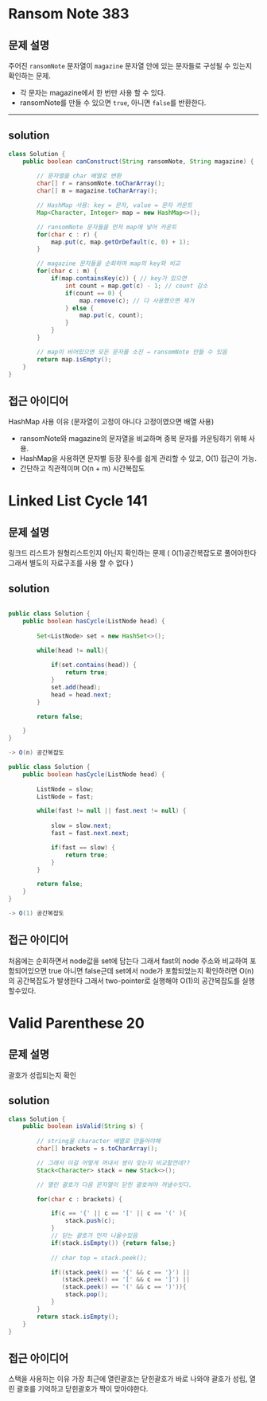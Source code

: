 # Ransom Note 383

## 문제 설명
주어진 `ransomNote` 문자열이 `magazine` 문자열 안에 있는 문자들로 구성될 수 있는지 확인하는 문제.  
- 각 문자는 magazine에서 한 번만 사용 할 수 있다.
- ransomNote를 만들 수 있으면 `true`, 아니면 `false`를 반환한다.

---

## solution

```java
class Solution {
    public boolean canConstruct(String ransomNote, String magazine) {
        
        // 문자열을 char 배열로 변환
        char[] r = ransomNote.toCharArray();
        char[] m = magazine.toCharArray();

        // HashMap 사용: key = 문자, value = 문자 카운트
        Map<Character, Integer> map = new HashMap<>();

        // ransomNote 문자들을 먼저 map에 넣어 카운트
        for(char c : r) {
            map.put(c, map.getOrDefault(c, 0) + 1);
        }

        // magazine 문자들을 순회하며 map의 key와 비교
        for(char c : m) {
            if(map.containsKey(c)) { // key가 있으면
                int count = map.get(c) - 1; // count 감소
                if(count == 0) {
                    map.remove(c); // 다 사용했으면 제거
                } else {
                    map.put(c, count);
                }
            }
        }

        // map이 비어있으면 모든 문자를 소진 → ransomNote 만들 수 있음
        return map.isEmpty();    
    }
}

```

## 접근 아이디어 
HashMap 사용 이유 (문자열이 고정이 아니다 고정이였으면 배열 사용)
- ransomNote와 magazine의 문자열을 비교하며 중복 문자를 카운팅하기 위해 사용.
- HashMap을 사용하면 문자별 등장 횟수를 쉽게 관리할 수 있고, O(1) 접근이 가능.
- 간단하고 직관적이며 O(n + m) 시간복잡도


# Linked List Cycle 141

## 문제 설명

링크드 리스트가 원형리스트인지 아닌지 확인하는 문제 ( 0(1)공간복잡도로 풀어야한다 그래서 별도의 자료구조를 사용 할 수 없다 )

## solution

```java

public class Solution {
    public boolean hasCycle(ListNode head) {
        
        Set<ListNode> set = new HashSet<>();
    
        while(head != null){

            if(set.contains(head)) {
                return true;
            }
            set.add(head);
            head = head.next;
        }

        return false;

    }
}

-> O(n) 공간복잡도

public class Solution {
    public boolean hasCycle(ListNode head) {
        
        ListNode = slow;
        ListNode = fast;

        while(fast != null || fast.next != null) {
            
            slow = slow.next;
            fast = fast.next.next;

            if(fast == slow) {
                return true;
            }
        }

        return false;
    }
}

-> O(1) 공간복잡도
```

## 접근 아이디어 
처음에는 순회하면서 node값을 set에 담는다 그래서 fast의 node 주소와 비교하여 포함되어있으면 true 아니면 false근데 set에서 node가 포함되었는지 확인하려면 O(n)의 공간복잡도가 발생한다 그래서 two-pointer로 실행해야 O(1)의 공간복잡도를 실행할수있다. 


# Valid Parenthese 20

## 문제 설명
괄호가 성립되는지 확인 

## solution

```java
class Solution {
    public boolean isValid(String s) {
        
        // string을 character 배열로 만들어야해 
        char[] brackets = s.toCharArray();

        // 그래서 이걸 어떻게 꺼내서 쌍이 맞는지 비교할껀데?? 
        Stack<Character> stack = new Stack<>();

        // 열린 괄호가 다음 문자열이 닫힌 괄호여야 꺼낼수잇다. 

        for(char c : brackets) {

            if(c == '{' || c == '[' || c == '(' ){
                stack.push(c);
            }
            // 닫는 괄호가 먼저 나올수있음 
            if(stack.isEmpty()) {return false;}
            
            // char top = stack.peek();

            if((stack.peek() == '{' && c == '}') || 
               (stack.peek() == '[' && c == ']') || 
               (stack.peek() == '(' && c == ')')){
                stack.pop();
            }
        }
        return stack.isEmpty();
    }
}
```

## 접근 아이디어 
스택을 사용하는 이유 가장 최근에 열린괄호는 닫힌괄호가 바로 나와야 괄호가 성립, 열린 괄호를 기억하고 닫힌괄호가 짝이 맞아야한다. 